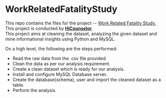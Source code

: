 # WorkRelatedFatalityStudy
This repo contains the files for the project -- [Work Related Fatality Study.](https://hicounselor.com/projects/work-related-fatality-study-an-in-depth-analysis-using-python-and-mysql)  
This project is conducted by [**HiCounselor**](https://hicounselor.com).  
This project aims at cleaning the dataset, analyzing the given dataset and mine informational insights using Python and MySQL.  

On a high level, the following are the steps performed:  

- Read the raw data from the .csv file provided.
- Clean the data as per our analysis requirement.
- Create a clean dataset which is ready for our analysis.
- Install and configure MySQL Database server.
- Create the database(schema), user and import the cleaned dataset as a table.
- Perform the analysis.


